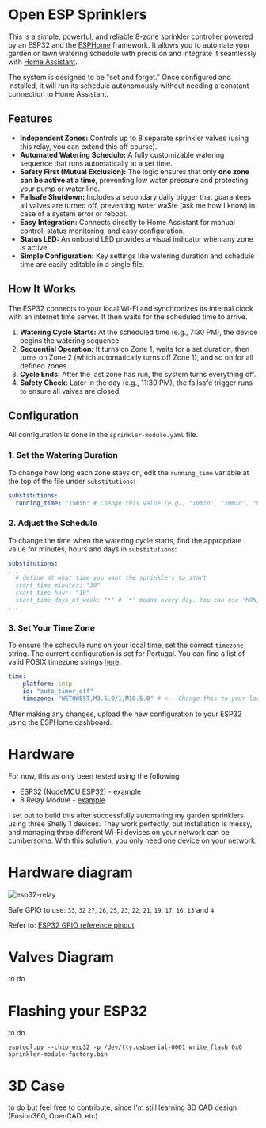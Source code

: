 # Open ESP Sprinklers
This is a simple, powerful, and reliable 8-zone sprinkler controller powered by an ESP32 and the [ESPHome](https://esphome.io/) framework. It allows you to automate your garden or lawn watering schedule with precision and integrate it seamlessly with [Home Assistant](https://www.home-assistant.io/).

The system is designed to be "set and forget." Once configured and installed, it will run its schedule autonomously without needing a constant connection to Home Assistant.

## Features

  * **Independent Zones:** Controls up to 8 separate sprinkler valves (using this relay, you can extend this off course).
  * **Automated Watering Schedule:** A fully customizable watering sequence that runs automatically at a set time.
  * **Safety First (Mutual Exclusion):** The logic ensures that only **one zone can be active at a time**, preventing low water pressure and protecting your pump or water line.
  * **Failsafe Shutdown:** Includes a secondary daily trigger that guarantees all valves are turned off, preventing water wa$te (ask me how I know) in case of a system error or reboot.
  * **Easy Integration:** Connects directly to Home Assistant for manual control, status monitoring, and easy configuration.
  * **Status LED:** An onboard LED provides a visual indicator when any zone is active.
  * **Simple Configuration:** Key settings like watering duration and schedule time are easily editable in a single file.

## How It Works

The ESP32 connects to your local Wi-Fi and synchronizes its internal clock with an internet time server. It then waits for the scheduled time to arrive.

1.  **Watering Cycle Starts:** At the scheduled time (e.g., 7:30 PM), the device begins the watering sequence.
2.  **Sequential Operation:** It turns on Zone 1, waits for a set duration, then turns on Zone 2 (which automatically turns off Zone 1), and so on for all defined zones.
3.  **Cycle Ends:** After the last zone has run, the system turns everything off.
4.  **Safety Check:** Later in the day (e.g., 11:30 PM), the failsafe trigger runs to ensure all valves are closed.

## Configuration

All configuration is done in the `sprinkler-module.yaml` file.

### 1\. Set the Watering Duration

To change how long each zone stays on, edit the `running_time` variable at the top of the file under `substitutions`:

```yaml
substitutions:
  running_time: "15min" # Change this value (e.g., "10min", "30min", "900s")
```

### 2\. Adjust the Schedule

To change the time when the watering cycle starts, find the appropriate value for minutes, hours and days in `substitutions`:

```yaml
substitutions:
...
  # define at what time you want the sprinklers to start
  start_time_minutes: "30"
  start_time_hour: "19"
  start_time_days_of_week: "*" # '*' means every day. You can use 'MON,WED,FRI' for specific days.
...
```

### 3\. Set Your Time Zone

To ensure the schedule runs on your local time, set the correct `timezone` string. The current configuration is set for Portugal. You can find a list of valid POSIX timezone strings [here](https://github.com/nayarsystems/posix_tz_db/blob/master/zones.csv).

```yaml
time:
  - platform: sntp
    id: "auto_timer_off"
    timezone: "WET0WEST,M3.5.0/1,M10.5.0" # <-- Change this to your local timezone
```

After making any changes, upload the new configuration to your ESP32 using the ESPHome dashboard.

# Hardware
For now, this as only been tested using the following
- ESP32 (NodeMCU ESP32) - [example](https://mauser.pt/catalog/product_info.php?products_id=096-7620)
- 8 Relay Module - [example](https://mauser.pt/catalog/product_info.php?products_id=096-8203)

I set out to build this after successfully automating my garden sprinklers using three Shelly 1 devices. They work perfectly, but installation is messy, and managing three different Wi-Fi devices on your network can be cumbersome. With this solution, you only need one device on your network.

# Hardware diagram
![esp32-relay](https://github.com/mgarces/open-esp-sprinklers/assets/126121/2a74c420-d607-4861-bc3f-4a23bc8566ce)

Safe GPIO to use:
`33`, `32` `27`, `26`, `25`, `23`, `22`, `21`, `19`, `17`, `16`, `13` and `4`

Refer to:
[ESP32 GPIO reference pinout](https://randomnerdtutorials.com/esp32-pinout-reference-gpios/)
# Valves Diagram 
to do

# Flashing your ESP32
to do 
```
esptool.py --chip esp32 -p /dev/tty.usbserial-0001 write_flash 0x0 sprinkler-module-factory.bin
```

# 3D Case
to do but feel free to contribute, since I'm still learning 3D CAD design (Fusion360, OpenCAD, etc)
